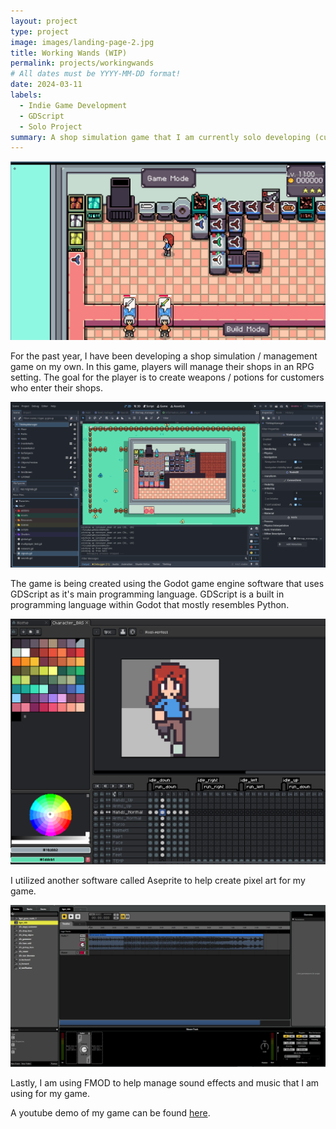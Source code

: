 ```yaml
---
layout: project
type: project
image: images/landing-page-2.jpg
title: Working Wands (WIP)
permalink: projects/workingwands
# All dates must be YYYY-MM-DD format!
date: 2024-03-11
labels:
  - Indie Game Development
  - GDScript
  - Solo Project
summary: A shop simulation game that I am currently solo developing (currently still in development).
---
```


<img class="ui huge centered image" src="../images/ww1.png">

For the past year, I have been developing a shop simulation / management game on my own. In this game, players will manage their shops in an RPG setting. 
The goal for the player is to create weapons / potions for customers who enter their shops.

<img class="ui huge centered image" src="../images/ww2.png">

The game is being created using the Godot game engine software that uses GDScript as it's main programming language. GDScript is a built in programming language within Godot that mostly resembles Python.

<img class="ui huge centered image" src="../images/ww3.png">

I utilized another software called Aseprite to help create pixel art for my game.

<img class="ui huge centered image" src="../images/ww4.png">

Lastly, I am using FMOD to help manage sound effects and music that I am using for my game.

A youtube demo of my game can be found [here](https://www.youtube.com/watch?v=qNZutxtstAk).

